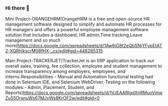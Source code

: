 ### Hi there 👋

<!--
**sainabashahul/sainabashahul** is a ✨ _special_ ✨ repository because its `README.md` (this file) appears on your GitHub profile.

Here are some ideas to get you started:

- 🔭 I’m currently working on ...
- 🌱 I’m currently learning ...
- 👯 I’m looking to collaborate on ...
- 🤔 I’m looking for help with ...
- 💬 Ask me about ...
- 📫 How to reach me: ...
- 😄 Pronouns: ...
- ⚡ Fun fact: ...
-->



Mini Project-ORANGEHRM(OrangeHRM is a free and open-source HR management software designed to simplify and automate HR processes for HR managers and offers a powerful employee management software solution that  includes  a  dashboard, HR admin,Time tracking,Leave  management and so much more)https://docs.google.com/spreadsheets/d/1Aw6iG8t2eQbSNjYFypEtAT2-XQRhlkscrM08fHX-_cs/edit#gid=448285315

Main Project-TRACKERJET(TrackerJet is an ERP application to track our overall sales, training, fee collection, employee and student management to increase transparency among employers, employees, and interns.Responsibilities - Manual and Automation functional testing had done in Selenium IDE, and Selenium WebDriver. Testing on the following modules:- Admin, Placement, Student, and Reports)https://docs.google.com/spreadsheets/d/1VJEAARlgdXnRMuoVmwZu55OrsnuWs67MJvWs8KrOF2w/edit#gid=0

